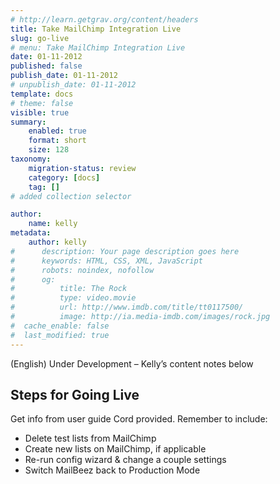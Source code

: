 ```yaml
---
# http://learn.getgrav.org/content/headers
title: Take MailChimp Integration Live
slug: go-live
# menu: Take MailChimp Integration Live
date: 01-11-2012
published: false
publish_date: 01-11-2012
# unpublish_date: 01-11-2012
template: docs
# theme: false
visible: true
summary:
    enabled: true
    format: short
    size: 128
taxonomy:
    migration-status: review
    category: [docs]
    tag: []
# added collection selector

author:
    name: kelly
metadata:
    author: kelly
#      description: Your page description goes here
#      keywords: HTML, CSS, XML, JavaScript
#      robots: noindex, nofollow
#      og:
#          title: The Rock
#          type: video.movie
#          url: http://www.imdb.com/title/tt0117500/
#          image: http://ia.media-imdb.com/images/rock.jpg
#  cache_enable: false
#  last_modified: true
---
```


(English) Under Development – Kelly’s content notes below

## Steps for Going Live

Get info from user guide Cord provided. Remember to include:  
 - Delete test lists from MailChimp  
 - Create new lists on MailChimp, if applicable  
 - Re-run config wizard & change a couple settings  
 - Switch MailBeez back to Production Mode
